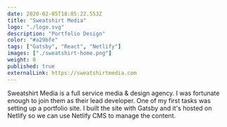 ```yaml
---
date: 2020-02-05T18:05:22.553Z
title: "Sweatshirt Media" 
logo: "./logo.svg"
description: "Portfolio Design"
color: "#a29bfe"
tags: ["Gatsby", "React", "Netlify"]
images: ["./sweatshirt-home.png"]
weight: 0
published: true
externalLink: https://sweatshirtmedia.com
---
```


Sweatshirt Media is a full service media & design agency. I was fortunate enough to join them as their lead developer. One of my first tasks was setting up a portfolio site. I built the site with Gatsby and it's hosted on Netlify so we can use Netlify CMS to manage the content. 